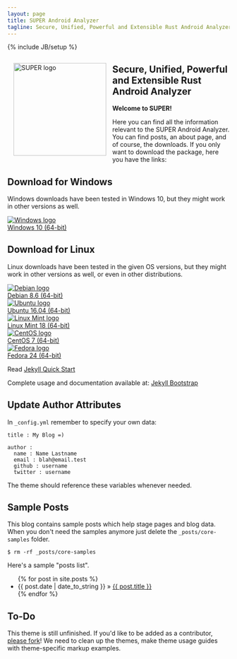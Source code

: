 ```yaml
---
layout: page
title: SUPER Android Analyzer
tagline: Secure, Unified, Powerful and Extensible Rust Android Analyzer
---
```

{% include JB/setup %}

<img src="{{ site.url }}/assets/logo.png" alt="SUPER logo" title="SUPER Android Analyzer" style="float:left;width:15em;margin:1em">

## Secure, Unified, Powerful and Extensible Rust Android Analyzer

**Welcome to SUPER!**

Here you can find all the information relevant to the SUPER Android Analyzer. You can find posts,
an about page, and of course, the downloads. If you only want to download the package, here you
have the links:

## Download for Windows

Windows downloads have been tested in Windows 10, but they might work in other versions as well.

<div class="download"><a href="https://github.com/SUPERAndroidAnalyzer/super/archive/super-0.1.0-windows.exe" title="Download SUPER for Windows"><img src="{{ site.url }}/assets/os_logos/windows.svg" alt="Windows logo"><br>Windows 10 (64-bit)</a></div>

<div style="clear:both;"></div>

## Download for Linux

Linux downloads have been tested in the given OS versions, but they might work in other versions as
well, or even in other distributions.

<div class="download"><a href="https://github.com/SUPERAndroidAnalyzer/super/archive/super-0.1.0-debian.deb" title="Download SUPER for Debian"><img src="{{ site.url }}/assets/os_logos/debian.svg" alt="Debian logo"><br>Debian 8.6 (64-bit)</a></div>

<div class="download"><a href="https://github.com/SUPERAndroidAnalyzer/super/archive/super-0.1.0-ubuntu.deb" title="Download SUPER for Ubuntu"><img src="{{ site.url }}/assets/os_logos/ubuntu.svg" alt="Ubuntu logo"><br>Ubuntu 16.04 (64-bit)</a></div>

<div class="download"><a href="https://github.com/SUPERAndroidAnalyzer/super/archive/super-0.1.0-mint.deb" title="Download SUPER for Linux Mint"><img src="{{ site.url }}/assets/os_logos/mint.svg" alt="Linux Mint logo"><br>Linux Mint 18 (64-bit)</a></div>

<div class="download"><a href="https://github.com/SUPERAndroidAnalyzer/super/archive/super-0.1.0-centos.rpm" title="Download SUPER for CentOS"><img src="{{ site.url }}/assets/os_logos/centos.svg" alt="CentOS logo"><br>CentOS 7 (64-bit)</a></div>

<div class="download"><a href="https://github.com/SUPERAndroidAnalyzer/super/archive/super-0.1.0-fedora.rpm" title="Download SUPER for Fedora"><img src="{{ site.url }}/assets/os_logos/fedora.svg" alt="Fedora logo"><br>Fedora 24 (64-bit)</a></div>

<div style="clear:both;"></div>

Read [Jekyll Quick Start](http://jekyllbootstrap.com/usage/jekyll-quick-start.html)

Complete usage and documentation available at: [Jekyll Bootstrap](http://jekyllbootstrap.com)

## Update Author Attributes

In `_config.yml` remember to specify your own data:

    title : My Blog =)

    author :
      name : Name Lastname
      email : blah@email.test
      github : username
      twitter : username

The theme should reference these variables whenever needed.

## Sample Posts

This blog contains sample posts which help stage pages and blog data.
When you don't need the samples anymore just delete the `_posts/core-samples` folder.

    $ rm -rf _posts/core-samples

Here's a sample "posts list".

<ul class="posts">
  {% for post in site.posts %}
    <li><span>{{ post.date | date_to_string }}</span> &raquo; <a href="{{ BASE_PATH }}{{ post.url }}">{{ post.title }}</a></li>
  {% endfor %}
</ul>

## To-Do

This theme is still unfinished. If you'd like to be added as a contributor, [please fork](http://github.com/plusjade/jekyll-bootstrap)!
We need to clean up the themes, make theme usage guides with theme-specific markup examples.
